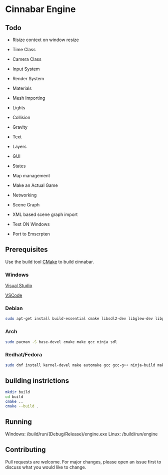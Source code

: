 # Cinnabar Engine

## Todo
* Risize context on window resize
* Time Class
* Camera Class
* Input System
* Render System
* Materials
* Mesh Importing
* Lights
* Collision
* Gravity
* Text
* Layers
* GUI
* States
* Map management
* Make an Actual Game
* Networking

* Scene Graph

* XML based scene graph import
* Test ON Windows
* Port to Emscrpten

## Prerequisites

Use the build tool [CMake](https://cmake.org/install/) to build cinnabar.

### Windows
[Visual Studio](https://visualstudio.microsoft.com/)

[VSCode](https://code.visualstudio.com/docs/cpp/config-msvc)
### Debian
```bash
sudo apt-get install build-essential cmake libsdl2-dev libglew-dev libglm-dev
```
### Arch
```bash
sudo pacman -S base-devel cmake make gcc ninja sdl
```
### Redhat/Fedora
```bash
sudo dnf install kernel-devel make automake gcc gcc-g++ ninja-build make
```
## building instrictions
```bash
mkdir build
cd build
cmake ..
cmake --build .
```

## Running
Windows: /build/run/(Debug/Release)/engine.exe
Linux: /build/run/engine

## Contributing
Pull requests are welcome. For major changes, please open an issue first to discuss what you would like to change.
